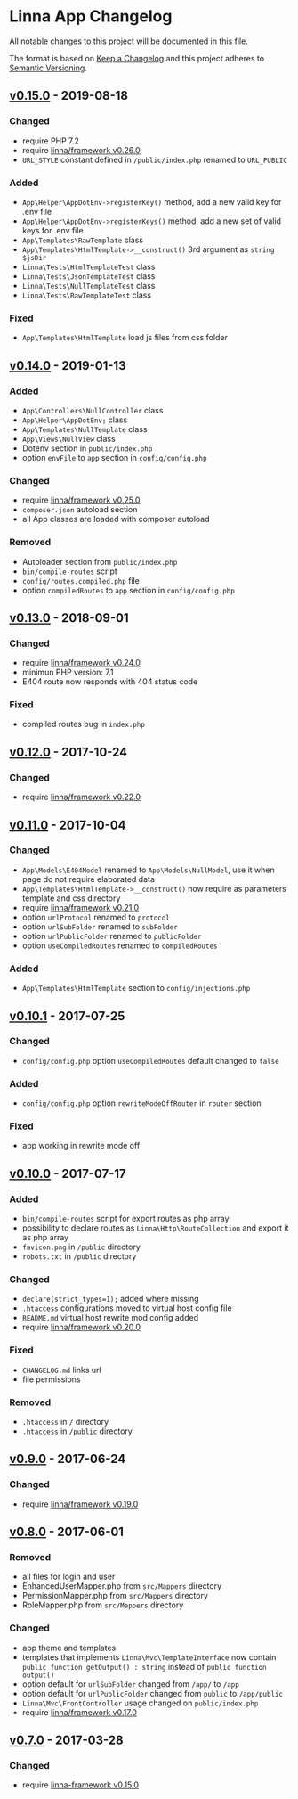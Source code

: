 
# Linna App Changelog

All notable changes to this project will be documented in this file.

The format is based on [Keep a Changelog](http://keepachangelog.com/)
and this project adheres to [Semantic Versioning](http://semver.org/).

## [v0.15.0](https://github.com/linna/app/compare/v0.14.0...v0.15.0) - 2019-08-18

### Changed
* require PHP 7.2
* require [linna/framework v0.26.0](https://github.com/linna/framework/releases/tag/v0.26.0)
* `URL_STYLE` constant defined in `/public/index.php` renamed to `URL_PUBLIC`

### Added
* `App\Helper\AppDotEnv->registerKey()` method, add a new valid key for .env file
* `App\Helper\AppDotEnv->registerKeys()` method, add a new set of valid keys for .env file
* `App\Templates\RawTemplate` class
* `App\Templates\HtmlTemplate->__construct()` 3rd argument as `string $jsDir`
* `Linna\Tests\HtmlTemplateTest` class
* `Linna\Tests\JsonTemplateTest` class
* `Linna\Tests\NullTemplateTest` class
* `Linna\Tests\RawTemplateTest` class

### Fixed
* `App\Templates\HtmlTemplate` load js files from css folder

## [v0.14.0](https://github.com/linna/app/compare/v0.13.0...v0.14.0) - 2019-01-13

### Added
* `App\Controllers\NullController` class
* `App\Helper\AppDotEnv;` class
* `App\Templates\NullTemplate` class
* `App\Views\NullView` class
* Dotenv section in `public/index.php`
* option `envFile` to `app` section in `config/config.php`

### Changed
* require [linna/framework v0.25.0](https://github.com/linna/framework/releases/tag/v0.25.0)
* `composer.json` autoload section
* all App classes are loaded with composer autoload

### Removed
* Autoloader section from `public/index.php`
* `bin/compile-routes` script
* `config/routes.compiled.php` file
* option `compiledRoutes` to `app` section in `config/config.php`

## [v0.13.0](https://github.com/linna/app/compare/v0.12.0...v0.13.0) - 2018-09-01

### Changed
* require [linna/framework v0.24.0](https://github.com/linna/framework/releases/tag/v0.24.0)
* minimun PHP version: 7.1
* E404 route now responds with 404 status code

### Fixed
* compiled routes bug in `index.php`

## [v0.12.0](https://github.com/linna/app/compare/v0.11.0...v0.12.0) - 2017-10-24

### Changed
* require [linna/framework v0.22.0](https://github.com/linna/framework/releases/tag/v0.22.0)

## [v0.11.0](https://github.com/linna/app/compare/v0.10.1...v0.11.0) - 2017-10-04

### Changed
* `App\Models\E404Model` renamed to `App\Models\NullModel`, use it when page do not require elaborated data
* `App\Templates\HtmlTemplate->__construct()` now require as parameters template and css directory
* require [linna/framework v0.21.0](https://github.com/linna/framework/releases/tag/v0.21.0)
* option `urlProtocol` renamed to `protocol`
* option `urlSubFolder` renamed to `subFolder`
* option `urlPublicFolder` renamed to `publicFolder`
* option `useCompiledRoutes` renamed to `compiledRoutes`

### Added
* `App\Templates\HtmlTemplate` section to `config/injections.php`

## [v0.10.1](https://github.com/linna/app/compare/v0.10.0...v0.10.1) - 2017-07-25

### Changed
* `config/config.php` option `useCompiledRoutes` default changed to `false`

### Added
* `config/config.php` option `rewriteModeOffRouter` in `router` section

### Fixed
* app working in rewrite mode off

## [v0.10.0](https://github.com/linna/app/compare/v0.9.0...v0.10.0) - 2017-07-17

### Added
* `bin/compile-routes` script for export routes as php array
* possibility to declare routes as `Linna\Http\RouteCollection` and export it as php array
* `favicon.png` in `/public` directory
* `robots.txt` in `/public` directory

### Changed
* `declare(strict_types=1);` added where missing
* `.htaccess` configurations moved to virtual host config file
* `README.md` virtual host rewrite mod config added
* require [linna/framework v0.20.0](https://github.com/linna/framework/releases/tag/v0.20.0)

### Fixed
* `CHANGELOG.md` links url
* file permissions

### Removed
* `.htaccess` in `/` directory
* `.htaccess` in `/public` directory

## [v0.9.0](https://github.com/linna/app/v0.8.0...v0.9.0) - 2017-06-24

### Changed
* require [linna/framework v0.19.0](https://github.com/linna/framework/releases/tag/v0.19.0)

## [v0.8.0](https://github.com/linna/app/compare/v0.7.0...v0.8.0) - 2017-06-01

### Removed
* all files for login and user
* EnhancedUserMapper.php from `src/Mappers` directory
* PermissionMapper.php from `src/Mappers` directory
* RoleMapper.php from `src/Mappers` directory

### Changed
* app theme and templates
* templates that implements `Linna\Mvc\TemplateInterface` now contain `public function getOutput() : string` instead of `public function output()`
* option default for `urlSubFolder` changed from `/app/` to `/app`
* option default for `urlPublicFolder` changed from `public` to `/app/public`
* `Linna\Mvc\FrontController` usage changed on `public/index.php`
* require [linna/framework v0.17.0](https://github.com/linna/framework/releases/tag/v0.17.0)

## [v0.7.0](https://github.com/linna/app/compare/v0.6.1...v0.7.0) - 2017-03-28

### Changed
* require [linna-framework v0.15.0](https://github.com/linna/framework/releases/tag/v0.15.0)
